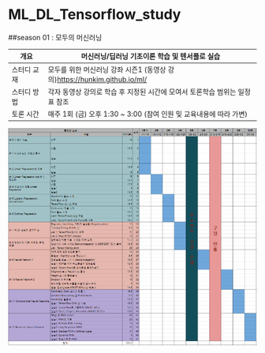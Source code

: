 # ML_DL_Tensorflow_study
##season 01 : 모두의 머신러닝

| 개요     | 머신러닝/딥러닝 기초이론 학습 및 텐서플로 실습               |
| ------ | ---------------------------------------- |
| 스터디 교재 | 모두를 위한 머신러닝 강좌 시즌1 (동영상 강의)https://hunkim.github.io/ml/ |
| 스터디 방법 | 각자 동영상 강의로 학습 후 지정된 시간에 모여서 토론학습 범위는 일정표 참조 |
| 토론 시간  | 매주 1회 (금) 오후 1:30 ~ 3:00 (참여 인원 및 교육내용에 따라 가변) |

![일정](./schedule.png)